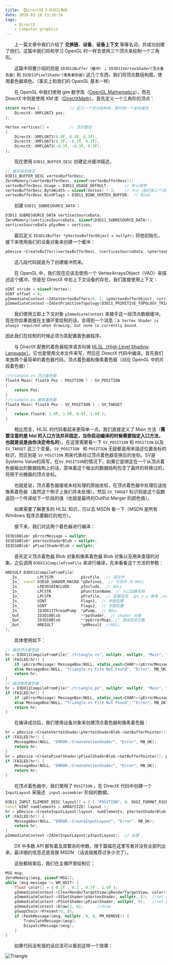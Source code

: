 ```yaml
---
title: 【DirectX】3-D3D三角形
date: 2018-03-18 13:28:14
tags:
	- DirectX
	- Computer graphics
---
```


&emsp;&emsp;上一篇文章中我们介绍了 **交换链**，**设备**，**设备上下文** 等等名词，并成功创建了他们，这篇中我们将和学习 OpenGL 时一样去使用三个顶点来绘制一个三角形。

&emsp;&emsp;这篇中将要介绍的则是 `ID3D11Buffer（缓冲）` ，`ID3D11VertexShader(顶点着色器)` 和 `ID3D11PixelShader(像素着色器)` 这几个东西，我们将顶点数组构图，使用着色器填色。（事实上和我们的 OpenGL 基本一样）

<!--more-->

&emsp;&emsp;在 OpenGL 中我们使用 glm 数学库（[OpenGL Mathematics](https://glm.g-truc.net/)），而在 DirectX 中则是使用 XM 库（[DirectXMath]()）。首先定义一个三角形的顶点：

```c++
struct Vertex {				// 定义一个顶点结构体，暂时就一个坐标属性
	DirectX::XMFLOAT3 pos;
};

Vertex vertices[] =			// 顶点数组
{
    DirectX::XMFLOAT3(0.0f, 0.3f, 0.3f),
    DirectX::XMFLOAT3(0.3f, -0.3f, 0.3f),
    DirectX::XMFLOAT3(-0.3f, -0.3f, 0.3f),
};
```

&emsp;&emsp;现在使用 `D3D11_BUFFER_DESC` 创建定点缓冲描述，

```c++
// 缓存信息描述
D3D11_BUFFER_DESC vertexBufferDesc;
ZeroMemory(&vertexBufferDesc, sizeof(vertexBufferDesc));
vertexBufferDesc.Usage = D3D11_USAGE_DEFAULT;		// 默认使用
vertexBufferDesc.ByteWidth = sizeof(Vertex) * 3;	// 大小（我们有三个顶点）
vertexBufferDesc.BindFlags = D3D11_BIND_VERTEX_BUFFER;	// Bind
```

&emsp;&emsp;创建 `D3D11_SUBRESOURCE_DATA` ：

```c++
D3D11_SUBRESOURCE_DATA verticesSourceData;
ZeroMemory(&verticesSourceData, sizeof(D3D11_SUBRESOURCE_DATA));
verticesSourceData.pSysMem = vertices;
```

&emsp;&emsp;最后定义 `ID3D11Buffer *pVertexBufferObject = nullptr;` 将他初始化，接下来使用我们的设备对象来创建一个缓冲：

```c++
pDevice->CreateBuffer(&vertexBufferDesc, &verticesSourceData, &pVertexBufferObject);
```

&emsp;&emsp;这几段代码就是为了创建缓冲而来。

&emsp;&emsp;在 OpenGL 中，我们现在应该去使用一个 VertexArraysObject（VAO）来描述这个缓冲，但是在 DirectX 中右上下文设备的存在，我们直接使用上下文：

```c++
UINT stride = sizeof(Vertex);
UINT offset = 0;
pImmediateContext->IASetVertexBuffers(0, 1, &pVertexBufferObject, &stride, &offset);
pImmediateContext->IASetPrimitiveTopology(D3D11_PRIMITIVE_TOPOLOGY_TRIANGLELIST);
```

&emsp;&emsp;我们使用立即上下文对象 `pImmediateContext` 来接手这一段顶点数据缓冲。现在你如果直接在主循环里绘制的话，会得到一个消息：`A Vertex Shader is always required when drawing, but none is currently bound.`

因此我们在绘制的时候必须为其配置着色器程序。

&emsp;&emsp;与 DirectX 配套的着色器程序语言叫做 [HLSL（High Level  Shading Language）](https://msdn.microsoft.com/en-us/library/windows/desktop/bb509561%28v=vs.85%29.aspx)，它也是使用文本文件来写，然后在 DirectX 代码中编译。首先我们来放两个最简单的着色器代码，顶点着色器和像素着色器（对应 OpenGL 中的片段着色器）：

```c++
//triangle.vs 顶点着色器
float4 Main( float4 Pos : POSITION ) : SV_POSITION
{
    return Pos;
}
//triangle.ps 像素着色器
float4 Main( float4 Pos : SV_POSITION ) : SV_TARGET
{
    return float4( 1.0f, 1.0f, 0.0f, 1.0f );    
}
```

&emsp;&emsp;相比而言，HLSL 的代码看起来更简单一点。我们直接定义了 Main 方法（**需要注意的是 hlsl 的入口方法并非固定，当你启动编译的时候需要指定入口方法，也就是说是由你决定命名的**）。在这里需要看一下 `SV_POSITION` 和 `POSITION` 以及 `SV_TARGET` 这三个变量。`SV_POSITION ` 和 `POSITION` 无疑都是用来描述位置坐标的标识，而区别是 `SV_POSITION` 用来代表经过顶点着色器变换后的坐标。SV是Systems Value的简写，在`SV_POSITION`的情况下，如果它是绑定在一个从顶点着色器输出的数据结构上的话，意味着这个输出的数据结构包含了最终的转换过的，将用于光栅器的顶点坐标。

&emsp;&emsp;也就是说，顶点着色器接收未经处理的原始坐标，在顶点着色器中处理后送给像素着色器（虽然这个例子上我们并未处理）。然后 `SV_TARGET` 标识则是这个函数返回一个传递给下一阶段的值（也就是最终的OutPut Merger 的颜色值）。

&emsp;&emsp;如果需要了解更多的 HLSL 知识，可以去 MSDN 看一下（MSDN 是所有 Windows 程序员要翻烂的地方）。

&emsp;&emsp;接下来，我们对这两个着色器进行编译：

```c++
ID3D10Blob* pErrorMessage = nullptr;
ID3D10Blob* pVertexShaderBlob = nullptr;
ID3D10Blob* pPixelShaderBlob = nullptr;
```

&emsp;&emsp;首先定义顶点着色器 Blob 对象和像素着色器 Blob 对象以及用来查错的对象。之后调用 `D3DX11CompileFromFile` 来进行编译，先来看看这个方法的参数：

```c++
HRESULT D3DX11CompileFromFile(
  _In_        LPCTSTR            pSrcFile,	// 源文件
  _In_  const D3D10_SHADER_MACRO *pDefines,  // 可选项 为 NULL 
  _In_        LPD3D10INCLUDE     pInclude,  // NULL
  _In_        LPCSTR             pFunctionName, // 入口函数名称
  _In_        LPCSTR             pProfile,  // 配置信息 （ps_x_x 像素 ,vs_x_x 顶点）
  _In_        UINT               Flags1,  // 参数配置
  _In_        UINT               Flags2,  // 参数配置
  _In_        ID3DX11ThreadPump  *pPump,  // NULL 
  _Out_       ID3D10Blob         **ppShader,  // shader 对象
  _Out_       ID3D10Blob         **ppErrorMsgs, // 错误信息对象
  _Out_       HRESULT            *pHResult  //NULL
);
```

&emsp;&emsp;具体使用如下：

```c++
// 编译顶点着色器
hr = D3DX11CompileFromFile("./triangle.vs", nullptr, nullptr, "Main", "vs_5_0", D3DCOMPILER_STRIP_DEBUG_INFO , 0, nullptr, &pVertexShaderBlob, &pErrorMessage, nullptr);
if (FAILED(hr)) {
	if (pErrorMessage) MessageBox(NULL, static_cast<CHAR*>(pErrorMessage->GetBufferPointer()), "Error", MB_OK);
	else MessageBox(NULL, "Triangle.vs File Not Found", "Error", MB_OK);
	return hr;
}
// 编译像素着色器
hr = D3DX11CompileFromFile("./triangle.ps", nullptr, nullptr, "Main", "ps_5_0", D3DCOMPILER_STRIP_DEBUG_INFO , 0, nullptr, &pPixelShaderBlob, &pErrorMessage, nullptr);
if (FAILED(hr)) {
	if (pErrorMessage) MessageBox(NULL, static_cast<CHAR*>(pErrorMessage->GetBufferPointer()), "Error", MB_OK);
	else MessageBox(NULL, "Triangle.vs File Not Found", "Error", MB_OK);
	return hr;
}
```

&emsp;&emsp;在编译成功后，我们使用设备对象来创建顶点着色器和像素着色器：

```c++
hr = pDevice->CreateVertexShader(pVertexShaderBlob->GetBufferPointer(), pVertexShaderBlob->GetBufferSize(), nullptr, &pVertexShader);
if (FAILED(hr)) {
	MessageBox(NULL, "ERROR::CreateVertexShader", "Error", MB_OK);
	return hr;
}
hr = pDevice->CreatePixelShader(pPixelShaderBlob->GetBufferPointer(), pPixelShaderBlob->GetBufferSize(), nullptr, &pPixelShader);
if (FAILED(hr)) {
	MessageBox(NULL, "ERROR::CreateVertexShader", "Error", MB_OK);
	return hr;
}	
```

&emsp;&emsp;在顶点着色器中，我们使用了 `POSITION` ，在 DirectX 代码中创建一个 `InputLayout` 来描述 ` input-assembler` 阶段的数据。

```c++
D3D11_INPUT_ELEMENT_DESC layout[] = { { "POSITION", 0, DXGI_FORMAT_R32G32B32_FLOAT, 0, 0, D3D11_INPUT_PER_VERTEX_DATA, 0 } };
const UINT numElements = ARRAYSIZE( layout );
hr = pDevice->CreateInputLayout(layout, numElements, pVertexShaderBlob->GetBufferPointer(), pVertexShaderBlob->GetBufferSize(), &pInputLayout);
if (FAILED(hr)) {
	MessageBox(NULL, "ERROR::CreateInputLayout", "Error", MB_OK);
	return hr;
}
pImmediateContext->IASetInputLayout(pInputLayout);	// 设置
```

&emsp;&emsp;DX 中多数 API 都有着及其繁杂的参数，限于篇幅在这里写者并没有全部列出来，最详细的信息还是首推 MSDN （话说我推荐过多少次了）。

&emsp;&emsp;这些都结束后，我们在主循环里绘制它：

```c++
MSG msg;
ZeroMemory(&msg, sizeof(MSG));
while (msg.message != WM_QUIT) {
	float color[] = { 0.1f , 0.2 , 0.5f , 1.0f };
	pImmediateContext->ClearRenderTargetView(pRenderTargetView, color);
	pImmediateContext->VSSetShader(pVertexShader, nullptr, 0);	//set vs
	pImmediateContext->PSSetShader(pPixelShader, nullptr, 0);	//set ps
	pImmediateContext->Draw(3, 0);		//draw
	pSwapChain->Present(0, 0);
	if (PeekMessage(&msg, nullptr, 0, 0, PM_REMOVE)) {
		TranslateMessage(&msg);
		DispatchMessage(&msg);
	}
}
```

&emsp;&emsp;如果代码没有错的话应该可以看到这样一个效果：

![Triangle](https://image.ibb.co/mv9wqH/image.png)